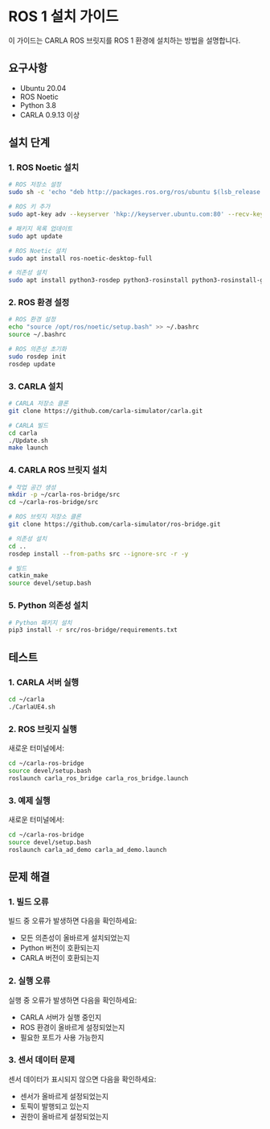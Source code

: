 # ROS 1 설치 가이드

이 가이드는 CARLA ROS 브릿지를 ROS 1 환경에 설치하는 방법을 설명합니다.

## 요구사항

- Ubuntu 20.04
- ROS Noetic
- Python 3.8
- CARLA 0.9.13 이상

## 설치 단계

### 1. ROS Noetic 설치

```sh
# ROS 저장소 설정
sudo sh -c 'echo "deb http://packages.ros.org/ros/ubuntu $(lsb_release -sc) main" > /etc/apt/sources.list.d/ros-latest.list'

# ROS 키 추가
sudo apt-key adv --keyserver 'hkp://keyserver.ubuntu.com:80' --recv-key C1CF6E31E6BADE8868B172B4F42ED6FBAB17C654

# 패키지 목록 업데이트
sudo apt update

# ROS Noetic 설치
sudo apt install ros-noetic-desktop-full

# 의존성 설치
sudo apt install python3-rosdep python3-rosinstall python3-rosinstall-generator python3-wstool build-essential
```

### 2. ROS 환경 설정

```sh
# ROS 환경 설정
echo "source /opt/ros/noetic/setup.bash" >> ~/.bashrc
source ~/.bashrc

# ROS 의존성 초기화
sudo rosdep init
rosdep update
```

### 3. CARLA 설치

```sh
# CARLA 저장소 클론
git clone https://github.com/carla-simulator/carla.git

# CARLA 빌드
cd carla
./Update.sh
make launch
```

### 4. CARLA ROS 브릿지 설치

```sh
# 작업 공간 생성
mkdir -p ~/carla-ros-bridge/src
cd ~/carla-ros-bridge/src

# ROS 브릿지 저장소 클론
git clone https://github.com/carla-simulator/ros-bridge.git

# 의존성 설치
cd ..
rosdep install --from-paths src --ignore-src -r -y

# 빌드
catkin_make
source devel/setup.bash
```

### 5. Python 의존성 설치

```sh
# Python 패키지 설치
pip3 install -r src/ros-bridge/requirements.txt
```

## 테스트

### 1. CARLA 서버 실행

```sh
cd ~/carla
./CarlaUE4.sh
```

### 2. ROS 브릿지 실행

새로운 터미널에서:

```sh
cd ~/carla-ros-bridge
source devel/setup.bash
roslaunch carla_ros_bridge carla_ros_bridge.launch
```

### 3. 예제 실행

새로운 터미널에서:

```sh
cd ~/carla-ros-bridge
source devel/setup.bash
roslaunch carla_ad_demo carla_ad_demo.launch
```

## 문제 해결

### 1. 빌드 오류

빌드 중 오류가 발생하면 다음을 확인하세요:
- 모든 의존성이 올바르게 설치되었는지
- Python 버전이 호환되는지
- CARLA 버전이 호환되는지

### 2. 실행 오류

실행 중 오류가 발생하면 다음을 확인하세요:
- CARLA 서버가 실행 중인지
- ROS 환경이 올바르게 설정되었는지
- 필요한 포트가 사용 가능한지

### 3. 센서 데이터 문제

센서 데이터가 표시되지 않으면 다음을 확인하세요:
- 센서가 올바르게 설정되었는지
- 토픽이 발행되고 있는지
- 권한이 올바르게 설정되었는지 